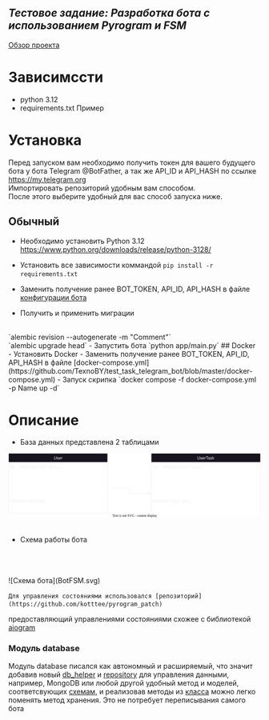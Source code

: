 ***Тестовое задание: Разработка бота с использованием Pyrogram и FSM***
-----------------------
[Обзор проекта](https://github.com/TexnoBY/test_task_telegram_bot/blob/master/%D0%9F%D1%80%D0%B8%D0%BC%D0%B5%D1%80%20%D1%80%D0%B0%D0%B1%D0%BE%D1%82%D1%8B.mp4)
# Зависимссти
- python 3.12
- requirements.txt 
Пример
# Установка
Перед запуском вам необходимо получить токен для вашего будущего бота у бота Telegram @BotFather, 
а так же API_ID и API_HASH по ссылке https://my.telegram.org
<br/>
Импортировать репозиторий удобным вам способом.
<br/>
После этого выберите удобный для вас способ запуска ниже.
## Обычный
 - Необходимо установить Python 3.12 https://www.python.org/downloads/release/python-3128/
 - Установить все зависимости коммандой `pip install -r requirements.txt`
 - Заменить получение ранее BOT_TOKEN, API_ID, API_HASH в файле [конфигурации бота](https://github.com/TexnoBY/test_task_telegram_bot/blob/master/app/bot/bot_config.py)

 - Получить и применить миграции
 <br/>
 `alembic revision --autogenerate -m "Comment"` 
 <br/>
 `alembic upgrade head`
 - Запустить бота
  `python app/main.py`
## Docker
  - Установить Docker
  - Заменить получение ранее BOT_TOKEN, API_ID, API_HASH в файле [docker-compose.yml](https://github.com/TexnoBY/test_task_telegram_bot/blob/master/docker-compose.yml)
  - Запуск скрипка `docker compose -f docker-compose.yml -p Name up -d`

# Описание
- База данных представлена 2 таблицами 

![Схема БД](DBScheme.svg)
 <br/>
 <br/>
- Схема работы бота 
 <br/>
 <br/>
 <br/>
 ![Схема бота](BotFSM.svg)

    Для управления состояниями использовался [репозиторий](https://github.com/kotttee/pyrogram_patch)
 предоставляющий управлениями состояниями схожее с библиотекой [aiogram](https://github.com/aiogram/aiogram)
### Модуль database

Модуль database писался как автономный и расширяемый, что значит добавив новый [db_helper](https://github.com/TexnoBY/test_task_telegram_bot/tree/master/app/database/db_helpers) и [repository](https://github.com/TexnoBY/test_task_telegram_bot/tree/master/app/database/repositories) для управления данными, например, MongoDB или любой другой удобный метод и моделей, соответсвующих [схемам](https://github.com/TexnoBY/test_task_telegram_bot/tree/master/app/database/schemas), и реализовав методы из [класса](https://github.com/TexnoBY/test_task_telegram_bot/blob/master/app/database/repositories/base_crud_repository.py) можно легко поменять метод хранения. Это не потребует переписывания самого бота
